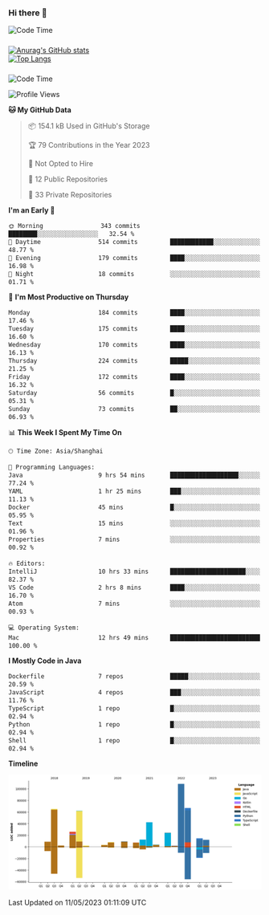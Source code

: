 ### Hi there 👋 

![Code Time](https://img.shields.io/endpoint?style=flat&url=https://codetime-api.datreks.com/badge/1061?logoColor=white%26project=%26recentMS=0%26showProject=false)

<!--
**Muyiafan/Muyiafan** is a ✨ _special_ ✨ repository because its `README.md` (this file) appears on your GitHub profile.

Here are some ideas to get you started:

- 🔭 I’m currently working on ...
- 🌱 I’m currently learning ...
- 👯 I’m looking to collaborate on ...
- 🤔 I’m looking for help with ...
- 💬 Ask me about ...
- 📫 How to reach me: ...
- 😄 Pronouns: ...
- ⚡ Fun fact: ...
-->

### 

[![Anurag's GitHub stats](https://github-readme-stats.vercel.app/api?username=Muyiafan)](https://github.com/anuraghazra/github-readme-stats)
<br>
[![Top Langs](https://github-readme-stats.vercel.app/api/top-langs/?username=Muyiafan)](https://github.com/anuraghazra/github-readme-stats)

### 

<!--START_SECTION:waka-->
![Code Time](http://img.shields.io/badge/Code%20Time-5%2C762%20hrs%2047%20mins-blue)

![Profile Views](http://img.shields.io/badge/Profile%20Views-0-blue)

**🐱 My GitHub Data** 

> 📦 154.1 kB Used in GitHub's Storage 
 > 
> 🏆 79 Contributions in the Year 2023
 > 
> 🚫 Not Opted to Hire
 > 
> 📜 12 Public Repositories 
 > 
> 🔑 33 Private Repositories 
 > 
**I'm an Early 🐤** 

```text
🌞 Morning                343 commits         ████████░░░░░░░░░░░░░░░░░   32.54 % 
🌆 Daytime                514 commits         ████████████░░░░░░░░░░░░░   48.77 % 
🌃 Evening                179 commits         ████░░░░░░░░░░░░░░░░░░░░░   16.98 % 
🌙 Night                  18 commits          ░░░░░░░░░░░░░░░░░░░░░░░░░   01.71 % 
```
📅 **I'm Most Productive on Thursday** 

```text
Monday                   184 commits         ████░░░░░░░░░░░░░░░░░░░░░   17.46 % 
Tuesday                  175 commits         ████░░░░░░░░░░░░░░░░░░░░░   16.60 % 
Wednesday                170 commits         ████░░░░░░░░░░░░░░░░░░░░░   16.13 % 
Thursday                 224 commits         █████░░░░░░░░░░░░░░░░░░░░   21.25 % 
Friday                   172 commits         ████░░░░░░░░░░░░░░░░░░░░░   16.32 % 
Saturday                 56 commits          █░░░░░░░░░░░░░░░░░░░░░░░░   05.31 % 
Sunday                   73 commits          ██░░░░░░░░░░░░░░░░░░░░░░░   06.93 % 
```


📊 **This Week I Spent My Time On** 

```text
🕑︎ Time Zone: Asia/Shanghai

💬 Programming Languages: 
Java                     9 hrs 54 mins       ███████████████████░░░░░░   77.24 % 
YAML                     1 hr 25 mins        ███░░░░░░░░░░░░░░░░░░░░░░   11.13 % 
Docker                   45 mins             █░░░░░░░░░░░░░░░░░░░░░░░░   05.95 % 
Text                     15 mins             ░░░░░░░░░░░░░░░░░░░░░░░░░   01.96 % 
Properties               7 mins              ░░░░░░░░░░░░░░░░░░░░░░░░░   00.92 % 

🔥 Editors: 
IntelliJ                 10 hrs 33 mins      █████████████████████░░░░   82.37 % 
VS Code                  2 hrs 8 mins        ████░░░░░░░░░░░░░░░░░░░░░   16.70 % 
Atom                     7 mins              ░░░░░░░░░░░░░░░░░░░░░░░░░   00.93 % 

💻 Operating System: 
Mac                      12 hrs 49 mins      █████████████████████████   100.00 % 
```

**I Mostly Code in Java** 

```text
Dockerfile               7 repos             █████░░░░░░░░░░░░░░░░░░░░   20.59 % 
JavaScript               4 repos             ███░░░░░░░░░░░░░░░░░░░░░░   11.76 % 
TypeScript               1 repo              █░░░░░░░░░░░░░░░░░░░░░░░░   02.94 % 
Python                   1 repo              █░░░░░░░░░░░░░░░░░░░░░░░░   02.94 % 
Shell                    1 repo              █░░░░░░░░░░░░░░░░░░░░░░░░   02.94 % 
```



**Timeline**

![Lines of Code chart](https://raw.githubusercontent.com/Muyiafan/Muyiafan/main/assets/bar_graph.png)


 Last Updated on 11/05/2023 01:11:09 UTC
<!--END_SECTION:waka-->
